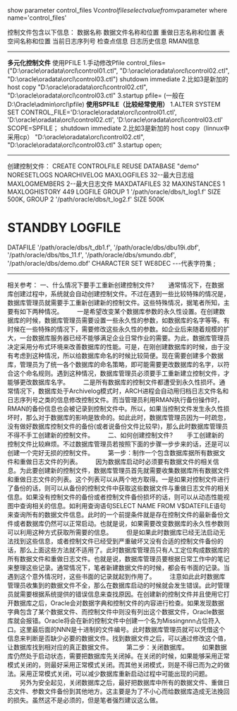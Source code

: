 ﻿show parameter control_files
V$controlfile
select value from v$parameter where name='control_files'

控制文件包含以下信息：
     数据名称
     数据文件名称和位置
     重做日志名称和位置
     表空间名称和位置
     当前日志序列号
     检查点信息
     日志历史信息
     RMAN信息


----------


**多元化控制文件**
  使用PFILE
   1.手动修改Pfile control_files=("D:\oracle\oradata\orcl\control01.ctl", "D:\oracle\oradata\orcl\control02.ctl", "D:\oracle\oradata\orcl\control03.ctl")
     shutdown immediate
   2.比如3是新加的  host copy  "D:\oracle\oradata\orcl\control02.ctl", "D:\oracle\oradata\orcl\control03.ctl"
   3.startup pfile=   (一般在D:\Oracle\admin\orcl\pfile)
  **使用SPFILE（比较经常使用）**
   1.ALTER SYSTEM SET CONTROL_FILE='D:\oracle\oradata\orcl\control01.ctl', 'D:\oracle\oradata\orcl\control02.ctl', 'D:\oracle\oradata\orcl\control03.ctl' 
     SCOPE=SPFILE；
      shutdown immediate
   2.比如3是新加的  host copy（linnux中采用cp）  "D:\oracle\oradata\orcl\control02.ctl", "D:\oracle\oradata\orcl\control03.ctl" 
   3.startup open;


----------


   创建控制文件：
   CREATE CONTROLFILE REUSE DATABASE "demo" NORESETLOGS NOARCHIVELOG
    MAXLOGFILES 32--最大日志组
    MAXLOGMEMBERS 2--最大日志文件
    MAXDATAFILES 32
    MAXINSTANCES 1
    MAXLOGHISTORY 449
LOGFILE
  GROUP 1 '/path/oracle/dbs/t_log1.f'  SIZE 500K,
  GROUP 2 '/path/oracle/dbs/t_log2.f'  SIZE 500K
# STANDBY LOGFILE
DATAFILE
  '/path/oracle/dbs/t_db1.f',
  '/path/oracle/dbs/dbu19i.dbf',
  '/path/oracle/dbs/tbs_11.f',
  '/path/oracle/dbs/smundo.dbf',
  '/path/oracle/dbs/demo.dbf'
CHARACTER SET WE8DEC ---代表字符集
;


----------


   相关参考：
   一、什么情况下要手工重新创建控制文件?
　　通常情况下，在数据库创建过程中，系统就会自动创建控制文件。不过在遇到一些比较特殊的情况是，
    数据库管理员就需要手工重新创建新的控制文件。这些特殊情况，据笔者所知，主要有如下两种情况。
　　一是希望改变某个数据库参数的永久性设置。在创建数据库的时候，数据库管理员需要设置一些永久性的参数，如数据库的名字等等。有时候在一些特殊的情况下，需要修改这些永久性的参数。如企业后来随着规模的扩大，一台数据库服务器已经不能够满足企业日常作业的需要。为此，数据库管理员决定采用分布式环境来改善数据库的性能。可是，在刚创建数据库的时候，由于没有考虑到这种情况，所以给数据库命名的时候比较简便。现在需要创建多个数据库，管理员为了统一各个数据库的命名策略，即可能需要更改数据库的名字，以符合这个命名规则。遇到这种情况，数据库管理员必须要手工重新建立控制文件，才能够更改数据库名字。
　　二是所有数据库的控制文件都遭受到永久性损坏。通常情况下，数据库处于Archivelog模式时，ARCH进程会自动用归档日志文件名和日志序列号之类的信息修改控制文件。而当管理员利用RMAN执行备份操作时，RMAN的备份信息也会被记录到控制文件中。所以，如果当控制文件发生永久性损坏时，那么对于数据库的影响是致命的。如此此时，数据库管理员因为一时疏忽，没有做好数据库控制文件的备份(或者说备份文件比较早)，那么此时数据库管理员不得不手工创建新的控制文件。
　　二、如何创建控制文件?
　　手工创建新的控制文件比较麻烦。不过数据库管理员若按照下面的步骤一步步来的话，还是可以创建一个完好无损的控制文件。
　　第一步：制作一个包含数据库据所有数据文件和重做日志文件的列表。
　　因为数据库启动时必须要有数据文件的相关信息。为此要创建新的控制文件，数据库管理员首先就需要收集数据库所有数据文件和重做日志文件的列表。这个列表可以从两个地方取得。一是如果对控制文件进行了备份的话，则可以从备份的控制文件中获取这些数据文件与重做日志文件的相关信息。如果没有控制文件的备份或者控制文件备份损坏的话，则可以从动态性能视图中查询相关的信息。如利用查询语句SELECT NAME FROM V$DATEFILE语句来查询所有的数据文件信息。此时的一个前提条件就是存在控制文件的最新备份文件或者数据库仍然可以正常启动。也就是说，如果需要改变数据库的永久性参数则可以利用这种方式获取所需要的信息。
　　但是如果此时数据库已经无法启动无法找到这些信息，或者控制文件已经受到严重破坏又没有合适的控制文件备份的话，那么上面这些方法就不适用了。此时数据库管理员只有人工定位构成数据库的所有数据文件和重做日志文件。也就是说，数据库管理员要根据日常工作中的笔记来整理这些记录。通常情况下，笔者新建数据文件的时候，都会有书面的记录。当遇到这个意外情况时，这些书面的记录就起到作用了。
　　注意如此此时数据库管理员收集到的数据文件不全，那么在数据库启动的时候就会发生错误。此时管理员就需要根据系统提供的错误信息来查找原因。在创建新的控制文件并且使用它打开数据库之后，Oracle会对数据字典和控制文件的内容进行检查。如果发现数据字典包含了某个数据文件、而控制文件中则没有列出这个数据文件，Oracle数据库就会报错。Oracle将会在新的控制文件中创建一个名为Missingnnn占位符入口。这里最后面的NNN是十进制的文件编号。此时数据库管理员就可以凭借这个信息来判断是否缺少必要的数据文件。找到数据文件之后，可以通过修改这个值，让数据库找到相对应的真正数据文件。
　　第二步：关闭数据库。
　　如果数据库仍然处于启动状态，需要把数据库先关闭掉。在关闭的时候，如果能够采用正常模式关闭的，则最好采用正常模式关闭。而其他关闭模式，则是不得已而为之的做法。采用正常模式关闭，可以减少数据库重新启动过程中可能出现的问题。
　　另外为安全起见，关闭数据库之后，最好把数据库中所有的数据文件、重做日志文件、参数文件备份到其他地方。这主要是为了不小心而给数据库造成无法挽回的损失。虽然这不是必须的，但是笔者强烈建议这么做。